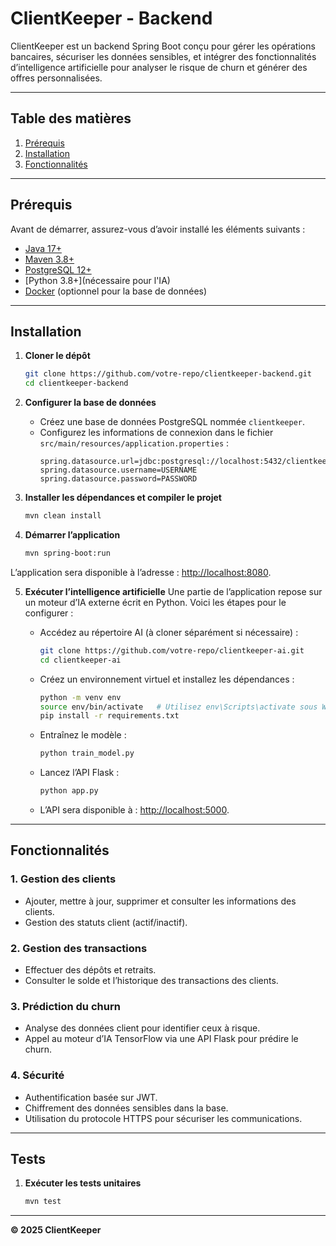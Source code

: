 # ClientKeeper - Backend

ClientKeeper est un backend Spring Boot conçu pour gérer les opérations bancaires, sécuriser les données sensibles, et intégrer des fonctionnalités d’intelligence artificielle pour analyser le risque de churn et générer des offres personnalisées.

---

## **Table des matières**
1. [Prérequis](#prérequis)
2. [Installation](#installation)
3. [Fonctionnalités](#fonctionnalités)

---

## **Prérequis**
Avant de démarrer, assurez-vous d’avoir installé les éléments suivants :

- [Java 17+](https://www.oracle.com/java/technologies/javase-downloads.html)
- [Maven 3.8+](https://maven.apache.org/)
- [PostgreSQL 12+](https://www.postgresql.org/download/)
- [Python 3.8+](nécessaire pour l'IA)
- [Docker](https://www.docker.com/) (optionnel pour la base de données)

---

## **Installation**

1. **Cloner le dépôt**
   ```bash
   git clone https://github.com/votre-repo/clientkeeper-backend.git
   cd clientkeeper-backend
   ```

2. **Configurer la base de données**
   - Créez une base de données PostgreSQL nommée `clientkeeper`.
   - Configurez les informations de connexion dans le fichier `src/main/resources/application.properties` :
     ```properties
     spring.datasource.url=jdbc:postgresql://localhost:5432/clientkeeper
     spring.datasource.username=USERNAME
     spring.datasource.password=PASSWORD
     ```

3. **Installer les dépendances et compiler le projet**
   ```bash
   mvn clean install
   ```

4. **Démarrer l’application**
   ```bash
   mvn spring-boot:run
   ```

L’application sera disponible à l’adresse : [http://localhost:8080](http://localhost:8080).

5. **Exécuter l’intelligence artificielle**
   Une partie de l’application repose sur un moteur d’IA externe écrit en Python. Voici les étapes pour le configurer :
   
   - Accédez au répertoire AI (à cloner séparément si nécessaire) :
     ```bash
     git clone https://github.com/votre-repo/clientkeeper-ai.git
     cd clientkeeper-ai
     ```

   - Créez un environnement virtuel et installez les dépendances :
     ```bash
     python -m venv env
     source env/bin/activate   # Utilisez env\Scripts\activate sous Windows
     pip install -r requirements.txt
     ```

   - Entraînez le modèle :
     ```bash
     python train_model.py
     ```

   - Lancez l’API Flask :
     ```bash
     python app.py
     ```

   - L’API sera disponible à : [http://localhost:5000](http://localhost:5000).

---

## **Fonctionnalités**

### **1. Gestion des clients**
- Ajouter, mettre à jour, supprimer et consulter les informations des clients.
- Gestion des statuts client (actif/inactif).

### **2. Gestion des transactions**
- Effectuer des dépôts et retraits.
- Consulter le solde et l’historique des transactions des clients.

### **3. Prédiction du churn**
- Analyse des données client pour identifier ceux à risque.
- Appel au moteur d’IA TensorFlow via une API Flask pour prédire le churn.

### **4. Sécurité**
- Authentification basée sur JWT.
- Chiffrement des données sensibles dans la base.
- Utilisation du protocole HTTPS pour sécuriser les communications.

---

## **Tests**

1. **Exécuter les tests unitaires**
   ```bash
   mvn test
   ```

---
**© 2025 ClientKeeper**

